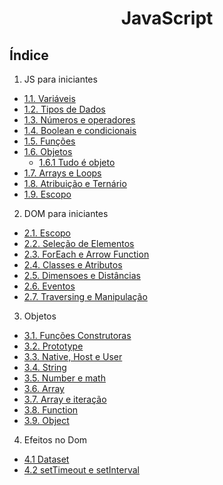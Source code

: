 <div align="center">

# JavaScript

</div>

## Índice
1. JS para iniciantes
- [1.1. Variáveis](/front-end/javascript/1.%20JS-para-iniciantes/1.1.%20variaveis/script.js)
- [1.2. Tipos de Dados](/front-end/javascript/1.%20JS-para-iniciantes/1.2.%20tipos-de-dados/script.js)
- [1.3. Números e operadores](/front-end/javascript/1.%20JS-para-iniciantes/1.3.%20numeros-e-operadores/script.js)
- [1.4. Boolean e condicionais](/front-end/javascript/1.%20JS-para-iniciantes/1.4.%20boolean-e-condicionais/script.js)
- [1.5. Funções](/front-end/javascript/1.%20JS-para-iniciantes/1.5.%20funcoes/script.js)
- [1.6. Objetos](/front-end/javascript/1.%20JS-para-iniciantes/1.6.%20objetos/script.js)
  - [1.6.1 Tudo é objeto](/front-end/javascript/1.%20JS-para-iniciantes/1.6.%20objetos/1.6.%201.%20tudo-e-objeto/script.js)
- [1.7. Arrays e Loops](/front-end/javascript/1.%20JS-para-iniciantes/1.7.%20arrays-e-loops/script.js)
- [1.8. Atribuição e Ternário](/front-end/javascript/1.%20JS-para-iniciantes/1.8.%20atribuicao-e-ternario/script.js)
- [1.9. Escopo](/front-end/javascript/1.%20JS-para-iniciantes/1.9.%20escopo/script.js)

2. DOM para iniciantes
- [2.1. Escopo](/front-end/javascript/2.%20DOM-para-iniciantes/2.1.%20o-que-e-o-dom/script.js)
- [2.2. Seleção de Elementos](/front-end/javascript/2.%20DOM-para-iniciantes/2.2.%20selecao-de-elementos/script.js)
- [2.3. ForEach e Arrow Function](/front-end/javascript/2.%20DOM-para-iniciantes/2.3.%20foreach-e-arrow-function/script.js)
- [2.4. Classes e Atributos](/front-end/javascript/2.%20DOM-para-iniciantes/2.4.%20classes-e-atributos/script.js)
- [2.5. Dimensoes e Distâncias](/front-end/javascript/2.%20DOM-para-iniciantes/2.5.%20dimensoes-e-distancias/script.js)
- [2.6. Eventos](/front-end/javascript/2.%20DOM-para-iniciantes/2.6.%20eventos/script.js)
- [2.7. Traversing e Manipulação](/front-end/javascript/2.%20DOM-para-iniciantes/2.7.%20traversing-e-manipulacao/script.js)

3. Objetos
- [3.1. Funções Construtoras](/front-end/javascript/3.%20Objetos/3.1.%20funcoes-construtoras/script.js)
- [3.2. Prototype](/front-end/javascript/3.%20Objetos/3.2.%20prototype/script.js)
- [3.3. Native, Host e User](/front-end/javascript/3.%20Objetos/3.3.%20native-host-e-user/script.js)
- [3.4. String](/front-end/javascript/3.%20Objetos/3.4.%20String/script.js)
- [3.5. Number e math](/front-end/javascript/3.%20Objetos/3.5.%20Number-e-math/script.js)
- [3.6. Array](/front-end/javascript/3.%20Objetos/3.6.%20Array/script.js)
- [3.7. Array e iteração](/front-end/javascript/3.%20Objetos/3.7.%20Array-e-iteracao/script.js)
- [3.8. Function](/front-end/javascript/3.%20Objetos/3.8.%20Function/script.js)
- [3.9. Object](/front-end/javascript/3.%20Objetos/3.9.%20Object/script.js)

4. Efeitos no Dom
- [4.1 Dataset](/front-end/javascript/4.%20Efeitos%20no%20DOM/4.1.%20dataset/script.js)
- [4.2 setTimeout e setInterval](/front-end/javascript/4.%20Efeitos%20no%20DOM/4.2.%20setTimeout-e-setInterval/script.js)
